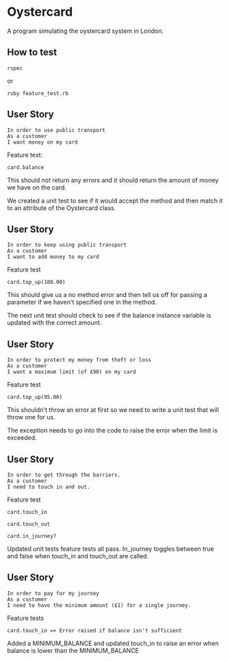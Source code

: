 # Oystercard

A program simulating the oystercard system in London.


## How to test

```
rspec
````

or

```
ruby feature_test.rb
```


## User Story

```
In order to use public transport
As a customer
I want money on my card
```

Feature test:

```
card.balance
```

This should not return any errors and it should return the amount of money we have on the card.

We created a unit test to see if it would accept the method and then match it to an attribute of the Oystercard class.


## User Story

```
In order to keep using public transport
As a customer
I want to add money to my card
```

Feature test

```
card.top_up(100.00)
```

This should give us a no method error and then tell us off for passing a parameter if we haven't specified one in the method.

The next unit test should check to see if the balance instance variable is updated with the correct amount.

## User Story

```
In order to protect my money from theft or loss
As a customer
I want a maximum limit (of £90) on my card
```

Feature test

```
card.top_up(95.00)
```

This shouldn't throw an error at first so we need to write a unit test that will throw one for us.

The exception needs to go into the code to raise the error when the limit is exceeded.

## User Story

```
In order to get through the barriers.
As a customer
I need to touch in and out.
```

Feature test

```
card.touch_in

card.touch_out

card.in_journey?
```

Updated unit tests feature tests all pass. In_journey toggles between true and false when touch_in and touch_out are called.

## User Story
```
In order to pay for my journey
As a customer
I need to have the minimum amount (£1) for a single journey.
```

Feature tests

```
card.touch_in => Error raised if balance isn't sufficient
```
Added a MINIMUM_BALANCE and updated touch_in to raise an error when balance is lower than the MINIMUM_BALANCE

